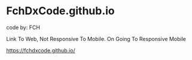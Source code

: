# FchDxCode.github.io
code by: FCH

Link To Web,
Not Responsive To Mobile. On Going To Responsive Mobile

https://fchdxcode.github.io/
